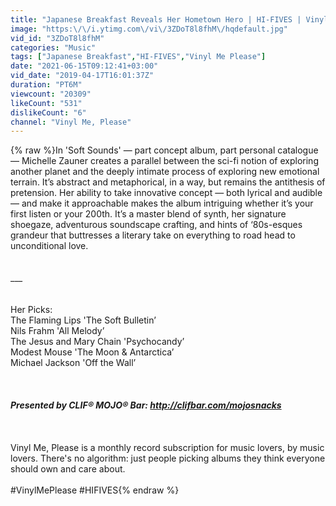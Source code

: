 ```yaml
---
title: "Japanese Breakfast Reveals Her Hometown Hero | HI-FIVES | Vinyl Me, Please"
image: "https:\/\/i.ytimg.com\/vi\/3ZDoT8l8fhM\/hqdefault.jpg"
vid_id: "3ZDoT8l8fhM"
categories: "Music"
tags: ["Japanese Breakfast","HI-FIVES","Vinyl Me Please"]
date: "2021-06-15T09:12:41+03:00"
vid_date: "2019-04-17T16:01:37Z"
duration: "PT6M"
viewcount: "20309"
likeCount: "531"
dislikeCount: "6"
channel: "Vinyl Me, Please"
---
```

{% raw %}In 'Soft Sounds' — part concept album, part personal catalogue — Michelle Zauner creates a parallel between the sci-fi notion of exploring another planet and the deeply intimate process of exploring new emotional terrain. It’s abstract and metaphorical, in a way, but remains the antithesis of pretension. Her ability to take innovative concept — both lyrical and audible — and make it approachable makes the album intriguing whether it’s your first listen or your 200th. It’s a master blend of synth, her signature shoegaze, adventurous soundscape crafting, and hints of ‘80s-esques grandeur that buttresses a literary take on everything to road head to unconditional love.<br /><br /><br />___ <br /><br /><br />Her Picks: <br />The Flaming Lips 'The Soft Bulletin’ <br />Nils Frahm 'All Melody’ <br />The Jesus and Mary Chain 'Psychocandy’ <br />Modest Mouse 'The Moon &amp; Antarctica’ <br />Michael Jackson 'Off the Wall’ <br /><br />___<br /><br />Presented by CLIF® MOJO® Bar: <a rel="nofollow" target="blank" href="http://clifbar.com/mojosnacks">http://clifbar.com/mojosnacks</a><br />___<br /><br /><br />Vinyl Me, Please is a monthly record subscription for music lovers, by music lovers. There's no algorithm: just people picking albums they think everyone should own and care about.<br /><br />#VinylMePlease #HIFIVES{% endraw %}
